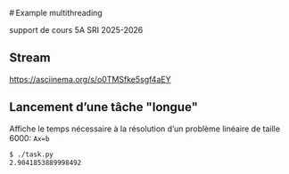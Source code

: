 # Example multithreading

support de cours 5A SRI 2025-2026

## Stream

https://asciinema.org/s/o0TMSfke5sgf4aEY

## Lancement d’une tâche "longue"

Affiche le temps nécessaire à la résolution d’un problème linéaire de taille 6000: `Ax=b`

```bash
$ ./task.py
2.9041853889998492
```
